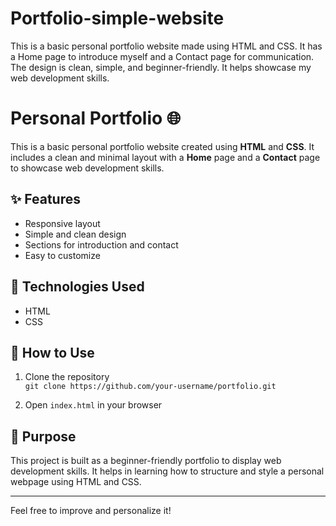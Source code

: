 # Portfolio-simple-website
This is a basic personal portfolio website made using HTML and CSS. It has a Home page to introduce myself and a Contact page for communication. The design is clean, simple, and beginner-friendly. It helps showcase my web development skills.
# Personal Portfolio 🌐

This is a basic personal portfolio website created using **HTML** and **CSS**. It includes a clean and minimal layout with a **Home** page and a **Contact** page to showcase web development skills.

## ✨ Features

- Responsive layout
- Simple and clean design
- Sections for introduction and contact
- Easy to customize

## 🔧 Technologies Used

- HTML
- CSS

## 📌 How to Use

1. Clone the repository  
   `git clone https://github.com/your-username/portfolio.git`

2. Open `index.html` in your browser

## 🎯 Purpose

This project is built as a beginner-friendly portfolio to display web development skills. It helps in learning how to structure and style a personal webpage using HTML and CSS.

---

Feel free to improve and personalize it!
